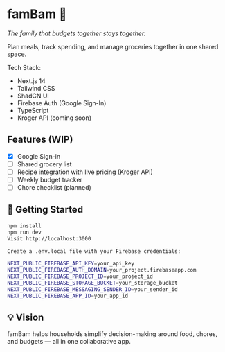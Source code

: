 # famBam 🏡

_The family that budgets together stays together._

Plan meals, track spending, and manage groceries together in one shared space.

Tech Stack:

- Next.js 14
- Tailwind CSS
- ShadCN UI
- Firebase Auth (Google Sign-In)
- TypeScript
- Kroger API (coming soon)

## Features (WIP)

- [x] Google Sign-in
- [ ] Shared grocery list
- [ ] Recipe integration with live pricing (Kroger API)
- [ ] Weekly budget tracker
- [ ] Chore checklist (planned)

## 🚀 Getting Started

```bash
npm install
npm run dev
Visit http://localhost:3000

Create a .env.local file with your Firebase credentials:

NEXT_PUBLIC_FIREBASE_API_KEY=your_api_key
NEXT_PUBLIC_FIREBASE_AUTH_DOMAIN=your_project.firebaseapp.com
NEXT_PUBLIC_FIREBASE_PROJECT_ID=your_project_id
NEXT_PUBLIC_FIREBASE_STORAGE_BUCKET=your_storage_bucket
NEXT_PUBLIC_FIREBASE_MESSAGING_SENDER_ID=your_sender_id
NEXT_PUBLIC_FIREBASE_APP_ID=your_app_id
```

## 💡 Vision

famBam helps households simplify decision-making around food, chores, and budgets — all in one collaborative app.
